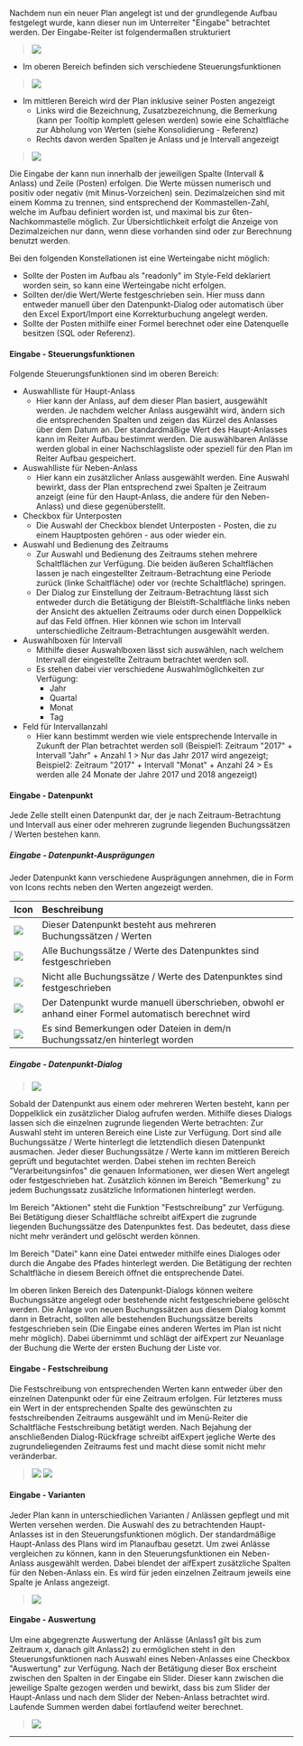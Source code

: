 

Nachdem nun ein neuer Plan angelegt ist und der grundlegende Aufbau festgelegt wurde, kann dieser nun im Unterreiter "Eingabe" betrachtet werden. Der Eingabe-Reiter ist folgendermaßen strukturiert

> ![](http://xpecto.github.io/docs/aifExpert/aifExpert_Liquiditaet34.png)


 - Im oberen Bereich befinden sich verschiedene Steuerungsfunktionen

> ![](http://xpecto.github.io/docs/aifExpert/aifExpert_Liquiditaet11.png)


 - Im mittleren Bereich wird der Plan inklusive seiner Posten angezeigt
   - Links wird die Bezeichnung, Zusatzbezeichnung, die Bemerkung (kann per Tooltip komplett gelesen werden) sowie eine Schaltfläche zur Abholung von Werten (siehe Konsolidierung - Referenz) 
   - Rechts davon werden Spalten je Anlass und je Intervall angezeigt
 
> ![](http://xpecto.github.io/docs/aifExpert/aifExpert_Liquiditaet35.png)
 
Die Eingabe der kann nun innerhalb der jeweiligen Spalte (Intervall & Anlass) und Zeile (Posten) erfolgen. 
Die Werte müssen numerisch und positiv oder negativ (mit Minus-Vorzeichen) sein. Dezimalzeichen sind mit einem Komma zu trennen, sind entsprechend der Kommastellen-Zahl, welche im Aufbau definiert worden ist, und maximal bis zur 6ten-Nachkommastelle möglich. Zur Übersichtlichkeit erfolgt die Anzeige von Dezimalzeichen nur dann, wenn diese vorhanden sind oder zur Berechnung benutzt werden.

Bei den folgenden Konstellationen ist eine Werteingabe nicht möglich:
  
  - Sollte der Posten im Aufbau als "readonly" im Style-Feld deklariert worden sein, so kann eine Werteingabe nicht erfolgen.
  - Sollten der/die Wert/Werte festgeschrieben sein. Hier muss dann entweder manuell über den Datenpunkt-Dialog oder automatisch über den Excel Export/Import eine Korrekturbuchung angelegt werden.
  - Sollte der Posten mithilfe einer Formel berechnet oder eine Datenquelle besitzen (SQL oder Referenz).
  
#### Eingabe - Steuerungsfunktionen

Folgende Steuerungsfunktionen sind im oberen Bereich:
  - Auswahlliste für Haupt-Anlass
    - Hier kann der Anlass, auf dem dieser Plan basiert, ausgewählt werden. Je nachdem welcher Anlass ausgewählt wird, ändern sich die entsprechenden Spalten und zeigen das Kürzel des Anlasses über dem Datum an. Der standardmäßige Wert des Haupt-Anlasses kann im Reiter Aufbau bestimmt werden. Die auswählbaren Anlässe werden global in einer Nachschlagsliste oder speziell für den Plan im Reiter Aufbau gespeichert.
  - Auswahlliste für Neben-Anlass
     - Hier kann ein zusätzlicher Anlass ausgewählt werden. Eine Auswahl bewirkt, dass der Plan entsprechend zwei Spalten je Zeitraum anzeigt (eine für den Haupt-Anlass, die andere für den Neben-Anlass) und diese gegenüberstellt.
  - Checkbox für Unterposten
      - Die Auswahl der Checkbox blendet Unterposten - Posten, die zu einem Hauptposten gehören - aus oder wieder ein.
  - Auswahl und Bedienung des Zeitraums
      - Zur Auswahl und Bedienung des Zeitraums stehen mehrere Schaltflächen zur Verfügung. Die beiden äußeren Schaltflächen lassen je nach eingestellter Zeitraum-Betrachtung eine Periode zurück (linke Schaltfläche) oder vor (rechte Schaltfläche) springen. 
      - Der Dialog zur Einstellung der Zeitraum-Betrachtung lässt sich entweder durch die Betätigung der Bleistift-Schaltfläche links neben der Ansicht des aktuellen Zeitraums oder durch einen Doppelklick auf das Feld öffnen.
      Hier können wie schon im Intervall unterschiedliche Zeitraum-Betrachtungen ausgewählt werden.
  - Auswahlboxen für Intervall
    - Mithilfe dieser Auswahlboxen lässt sich auswählen, nach welchem Intervall der eingestellte Zeitraum betrachtet werden soll.
    - Es stehen dabei vier verschiedene Auswahlmöglichkeiten zur Verfügung:
       - Jahr
       - Quartal
       - Monat
       - Tag
  - Feld für Intervallanzahl
    - Hier kann bestimmt werden wie viele entsprechende Intervalle in Zukunft der Plan betrachtet werden soll (Beispiel1: Zeitraum "2017" + Intervall "Jahr" + Anzahl 1 > Nur das Jahr 2017 wird angezeigt; Beispiel2: Zeitraum "2017" + Intervall "Monat" + Anzahl 24 > Es werden alle 24 Monate der Jahre 2017 und 2018 angezeigt)

#### Eingabe - Datenpunkt

Jede Zelle stellt einen Datenpunkt dar, der je nach Zeitraum-Betrachtung und Intervall aus einer oder mehreren zugrunde liegenden Buchungssätzen / Werten bestehen kann.

##### Eingabe - Datenpunkt-Ausprägungen

Jeder Datenpunkt kann verschiedene Ausprägungen annehmen, die in Form von Icons rechts neben den Werten angezeigt werden.

| Icon | Beschreibung | 
| ------------- |:-------------| 
| ![](http://xpecto.github.io/docs/aifExpert/aifExpert_Liquiditaet47.png)| Dieser Datenpunkt besteht aus mehreren Buchungssätzen / Werten | 
| ![](http://xpecto.github.io/docs/aifExpert/aifExpert_Liquiditaet48.png)     | Alle Buchungssätze / Werte des Datenpunktes sind festgeschrieben | 
| ![](http://xpecto.github.io/docs/aifExpert/aifExpert_Liquiditaet49.png)      | Nicht alle Buchungssätze / Werte des Datenpunktes sind festgeschrieben |
| ![](http://xpecto.github.io/docs/aifExpert/aifExpert_Liquiditaet50.png)      | Der Datenpunkt wurde manuell überschrieben, obwohl er anhand einer Formel automatisch berechnet wird |
| ![](http://xpecto.github.io/docs/aifExpert/aifExpert_Liquiditaet51.png)      | Es sind Bemerkungen oder Dateien in dem/n Buchungssatz/en hinterlegt worden |

##### Eingabe - Datenpunkt-Dialog

> ![](http://xpecto.github.io/docs/aifExpert/aifExpert_Liquiditaet13.png)

Sobald der Datenpunkt aus einem oder mehreren Werten besteht, kann per Doppelklick ein zusätzlicher Dialog aufrufen werden. Mithilfe dieses Dialogs lassen sich die einzelnen zugrunde liegenden Werte betrachten:
Zur Auswahl steht im unteren Bereich eine Liste zur Verfügung. Dort sind alle Buchungssätze / Werte hinterlegt die letztendlich diesen Datenpunkt ausmachen. Jeder dieser Buchungssätze / Werte kann im mittleren Bereich geprüft und begutachtet werden. Dabei stehen im rechten Bereich "Verarbeitungsinfos" die genauen Informationen, wer diesen Wert angelegt oder festgeschrieben hat. Zusätzlich können im Bereich "Bemerkung" zu jedem Buchungssatz zusätzliche Informationen hinterlegt werden. 

Im Bereich "Aktionen" steht die Funktion "Festschreibung" zur Verfügung. Bei Betätigung dieser Schaltfläche schreibt aifExpert die zugrunde liegenden Buchungssätze des Datenpunktes fest. Das bedeutet, dass diese nicht mehr verändert und gelöscht werden können.

Im Bereich "Datei" kann eine Datei entweder mithilfe eines Dialoges oder durch die Angabe des Pfades hinterlegt werden. Die Betätigung der rechten Schaltfläche in diesem Bereich öffnet die entsprechende Datei.

Im oberen linken Bereich des Datenpunkt-Dialogs können weitere Buchungssätze angelegt oder bestehende nicht festgeschriebene gelöscht werden. Die Anlage von neuen Buchungssätzen aus diesem Dialog kommt dann in Betracht, sollten alle bestehenden Buchungssätze bereits festgeschrieben sein (Die Eingabe eines anderen Wertes im Plan ist nicht mehr möglich). Dabei übernimmt und schlägt der aifExpert zur Neuanlage der Buchung die Werte der ersten Buchung der Liste vor.

#### Eingabe - Festschreibung

Die Festschreibung von entsprechenden Werten kann entweder über den einzelnen Datenpunkt oder für eine Zeitraum erfolgen.
Für letzteres muss ein Wert in der entsprechenden Spalte des gewünschten zu festschreibenden Zeitraums ausgewählt und im Menü-Reiter die Schaltfläche Festschreibung betätigt werden. Nach Bejahung der anschließenden Dialog-Rückfrage schreibt aifExpert jegliche Werte des zugrundeliegenden Zeitraums fest und macht diese somit nicht mehr veränderbar.

> ![](http://xpecto.github.io/docs/aifExpert/aifExpert_Liquiditaet42.png)
> ![](http://xpecto.github.io/docs/aifExpert/aifExpert_Liquiditaet43.png)

#### Eingabe - Varianten

Jeder Plan kann in unterschiedlichen Varianten / Anlässen gepflegt und mit Werten versehen werden.
Die Auswahl des zu betrachtenden Haupt-Anlasses ist in den Steuerungsfunktionen möglich. Der standardmäßige Haupt-Anlass des Plans wird im Planaufbau gesetzt. 
Um zwei Anlässe vergleichen zu können, kann in den Steuerungsfunktionen ein Neben-Anlass ausgewählt werden. Dabei blendet der aifExpert zusätzliche Spalten für den Neben-Anlass ein. Es wird für jeden einzelnen Zeitraum jeweils eine Spalte je Anlass angezeigt.

> ![](http://xpecto.github.io/docs/aifExpert/aifExpert_Liquiditaet37.png)

#### Eingabe - Auswertung

Um eine abgegrenzte Auswertung der Anlässe (Anlass1 gilt bis zum Zeitraum x, danach gilt Anlass2) zu ermöglichen steht in den Steuerungsfunktionen nach Auswahl eines Neben-Anlasses eine Checkbox "Auswertung" zur Verfügung. Nach der Betätigung dieser Box erscheint zwischen den Spalten in der Eingabe ein Slider. Dieser kann zwischen die jeweilige Spalte gezogen werden und bewirkt, dass bis zum Slider der Haupt-Anlass und nach dem Slider der Neben-Anlass betrachtet wird. Laufende Summen werden dabei fortlaufend weiter berechnet.

> ![](http://xpecto.github.io/docs/aifExpert/aifExpert_Liquiditaet38.png)


--------
